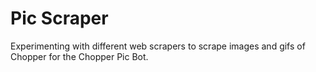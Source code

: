 # Pic Scraper
Experimenting with different web scrapers to scrape images and gifs of Chopper for the Chopper Pic Bot.
